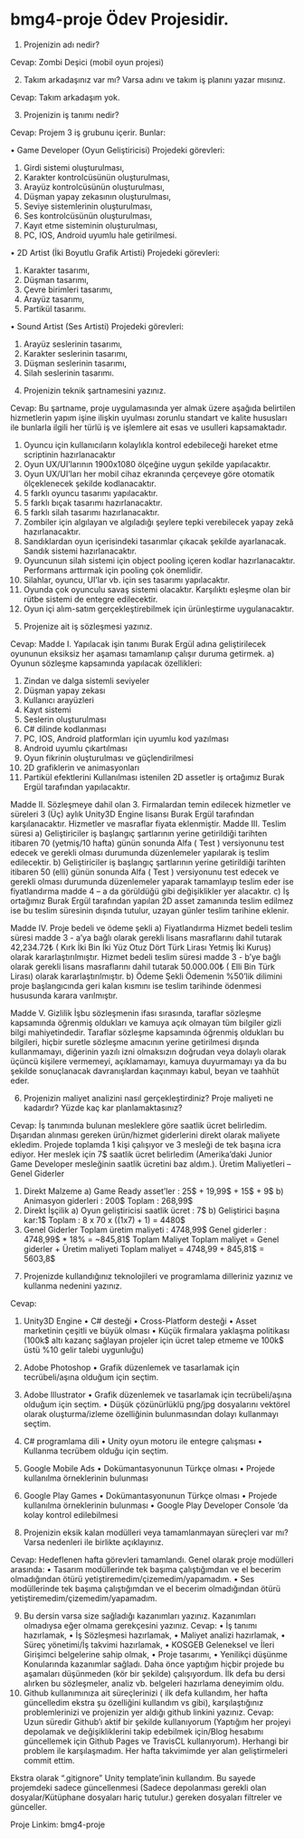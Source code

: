 # bmg4-proje Ödev Projesidir.

1.	Projenizin adı nedir?

Cevap: Zombi Deşici (mobil oyun projesi)

2.	Takım arkadaşınız var mı? Varsa adını ve takım iş planını yazar mısınız.

Cevap: Takım arkadaşım yok.

3.	Projenizin iş tanımı nedir?

Cevap: Projem 3 iş grubunu içerir. Bunlar:

• Game Developer (Oyun Geliştiricisi)
Projedeki görevleri:
1)	Girdi sistemi oluşturulması,
2)	Karakter kontrolcüsünün oluşturulması,
3)	Arayüz kontrolcüsünün oluşturulması,
4)	Düşman yapay zekasının oluşturulması,
5)	Seviye sistemlerinin oluşturulması,
6)	Ses kontrolcüsünün oluşturulması,
7)	Kayıt etme sisteminin oluşturulması,
8)	PC, IOS, Android uyumlu hale getirilmesi.

• 2D Artist (İki Boyutlu Grafik Artisti)
	Projedeki görevleri:
1)	Karakter tasarımı,
2)	Düşman tasarımı,
3)	Çevre birimleri tasarımı,
4)	Arayüz tasarımı,
5)	Partikül tasarımı.

• Sound Artist (Ses Artisti)
	Projedeki görevleri:
1)	Arayüz seslerinin tasarımı,
2)	Karakter seslerinin tasarımı,
3)	Düşman seslerinin tasarımı,
4)	Silah seslerinin tasarımı.




4.	Projenizin teknik şartnamesini yazınız.

Cevap: Bu şartname, proje uygulamasında yer almak üzere aşağıda belirtilen hizmetlerin yapım işine ilişkin uyulması zorunlu standart ve kalite hususları ile bunlarla ilgili her türlü iş ve işlemlere ait esas ve usulleri kapsamaktadır.
1)	Oyuncu için kullanıcıların kolaylıkla kontrol edebileceği hareket etme scriptinin hazırlanacaktır
2)	Oyun UX/UI’larının 1900x1080 ölçeğine uygun şekilde yapılacaktır.
3)	Oyun UX/UI’ları her mobil cihaz ekranında çerçeveye göre otomatik ölçeklenecek şekilde kodlanacaktır.
4)	5 farklı oyuncu tasarımı yapılacaktır.
5)	5 farklı bıçak tasarımı hazırlanacaktır.
6)	5 farklı silah tasarımı hazırlanacaktır.
7)	Zombiler için algılayan ve algıladığı şeylere tepki verebilecek yapay zekâ hazırlanacaktır.
8)	Sandıklardan oyun içerisindeki tasarımlar çıkacak şekilde ayarlanacak. Sandık sistemi hazırlanacaktır.
9)	Oyuncunun silah sistemi için object pooling içeren kodlar hazırlanacaktır. Performans arttırmak için pooling çok önemlidir.
10)	Silahlar, oyuncu, UI’lar vb. için ses tasarımı yapılacaktır.
11)	Oyunda çok oyunculu savaş sistemi olacaktır. Karşılıktı eşleşme olan bir rütbe sistemi de entegre edilecektir.
12)	Oyun içi alım-satım gerçekleştirebilmek için ürünleştirme uygulanacaktır.

5.	Projenize ait iş sözleşmesi yazınız.

Cevap: Madde I.	Yapılacak işin tanımı
Burak Ergül adına geliştirilecek oyununun eksiksiz her aşaması tamamlanıp çalışır duruma getirmek.
a)	Oyunun sözleşme kapsamında yapılacak özellikleri:
1)	Zindan ve dalga sistemli seviyeler
2)	Düşman yapay zekası
3)	Kullanıcı arayüzleri
4)	Kayıt sistemi
5)	Seslerin  oluşturulması
6)	C# dilinde kodlanması
7)	PC, IOS, Android platformları için uyumlu kod yazılması
8)	Android uyumlu çıkartılması
9)	Oyun fikrinin oluşturulması ve güçlendirilmesi
10)	2D grafiklerin ve animasyonları
11)	Partikül efektlerini
Kullanılması istenilen 2D assetler iş ortağımız Burak Ergül tarafından yapılacaktır.

Madde II.	Sözleşmeye dahil olan 3. Firmalardan temin edilecek hizmetler ve süreleri
3 (Üç) aylık Unity3D Engine lisansı Burak Ergül tarafından karşılanacaktır. Hizmetler ve masraflar fiyata eklenmiştir.
Madde III.	Teslim süresi
a)	Geliştiriciler iş başlangıç şartlarının yerine getirildiği tarihten itibaren 70 (yetmiş/10 hafta) günün sonunda Alfa ( Test ) versiyonunu test edecek ve gerekli olması durumunda düzenlemeler yapılarak iş teslim edilecektir. 
b)	Geliştiriciler iş başlangıç şartlarının yerine getirildiği tarihten itibaren 50 (elli) günün sonunda Alfa ( Test ) versiyonunu test edecek ve gerekli olması durumunda düzenlemeler yaparak tamamlayıp teslim eder ise fiyatlandırma madde 4 – a da görüldüğü gibi değişiklikler yer alacaktır.
c)	İş ortağımız Burak Ergül tarafından yapılan 2D asset zamanında teslim edilmez ise bu teslim süresinin dışında tutulur, uzayan günler teslim tarihine eklenir.

Madde IV.	Proje bedeli ve ödeme şekli
a)	Fiyatlandırma
Hizmet bedeli teslim süresi madde 3 - a’ya bağlı olarak gerekli lisans masraflarını dahil tutarak 42,234.72₺ ( Kırk İki Bin İki Yüz Otuz Dört Türk Lirası Yetmiş İki Kuruş) olarak kararlaştırılmıştır.
Hizmet bedeli teslim süresi madde 3 - b’ye bağlı olarak gerekli lisans masraflarını dahil tutarak 50.000.00₺ ( Elli Bin Türk Lirası) olarak kararlaştırılmıştır.
b)	Ödeme Şekli
Ödemenin %50’lik dilimini proje başlangıcında geri kalan kısmını ise teslim tarihinde ödenmesi hususunda karara varılmıştır.

Madde V.	Gizlilik
İşbu sözleşmenin ifası sırasında, taraflar sözleşme kapsamında öğrenmiş oldukları ve kamuya açık olmayan tüm bilgiler gizli bilgi mahiyetindedir. Taraflar sözleşme kapsamında öğrenmiş oldukları bu bilgileri, hiçbir suretle sözleşme amacının yerine getirilmesi dışında kullanmamayı, diğerinin yazılı izni olmaksızın doğrudan veya dolaylı olarak üçüncü kişilere vermemeyi, açıklamamayı, kamuya duyurmamayı ya da bu şekilde sonuçlanacak davranışlardan kaçınmayı kabul, beyan ve taahhüt eder.

6.	Projenizin maliyet analizini nasıl gerçekleştirdiniz? Proje maliyeti ne kadardır? Yüzde kaç kar planlamaktasınız?

Cevap: İş tanımında bulunan mesleklere göre saatlik ücret belirledim. Dışarıdan alınması gereken ürün/hizmet giderlerini direkt olarak maliyete ekledim.
Projede toplamda 1 kişi çalışıyor ve 3 mesleği de tek başına icra ediyor. Her meslek için 7$ saatlik ücret belirledim (Amerika’daki Junior Game Developer mesleğinin saatlik ücretini baz aldım.).
Üretim Maliyetleri – Genel Giderler
1) Direkt Malzeme
a) Game Ready asset’ler : 25$ + 19,99$ + 15$ + 9$
b) Animasyon giderleri : 200$
Toplam : 268,99$
2) Direkt İşçilik
a) Oyun geliştiricisi saatlik ücret : 7$
b) Geliştirici başına kar:1$
Toplam : 8 x 70 x ((1x7$)+1$) = 4480$
3) Genel Giderler
Toplam üretim maliyeti : 4748,99$
Genel giderler : 4748,99$ * 18% = ~845,81$ Toplam Maliyet 
Toplam maliyet = Genel giderler + Üretim maliyeti 
Toplam maliyet = 4748,99 + 845,81$ = 5603,8$

7.	Projenizde kullandığınız teknolojileri ve programlama dilleriniz yazınız ve kullanma nedenini yazınız.

Cevap: 
1)	Unity3D Engine
	• C# desteği
	• Cross-Platform desteği
	• Asset marketinin çeşitli ve büyük olması
• Küçük firmalara yaklaşma politikası (100k$ altı kazanç sağlayan projeler için ücret talep etmeme ve 100k$ üstü %10 gelir talebi uygunluğu)

2)	Adobe Photoshop
• Grafik düzenlemek ve tasarlamak için tecrübeli/aşına olduğum için seçtim.

3)	Adobe Illustrator
• Grafik düzenlemek ve tasarlamak için tecrübeli/aşına olduğum için seçtim.
• Düşük çözünürlüklü png/jpg dosyalarını vektörel olarak oluşturma/izleme özelliğinin bulunmasından dolayı kullanmayı seçtim.

4)	C# programlama dili
• Unity oyun motoru ile entegre çalışması
• Kullanma tecrübem olduğu için seçtim.

5)	Google Mobile Ads
• Dokümantasyonunun Türkçe olması
• Projede kullanılma örneklerinin bulunması
6)	Google Play Games
• Dokümantasyonunun Türkçe olması
• Projede kullanılma örneklerinin bulunması
• Google Play Developer Console ’da kolay kontrol edilebilmesi

8.	Projenizin eksik kalan modülleri veya tamamlanmayan süreçleri var mı? Varsa nedenleri ile birlikte açıklayınız.

Cevap: Hedeflenen hafta görevleri tamamlandı. Genel olarak proje modülleri arasında:
• Tasarım modüllerinde tek başıma çalıştığımdan ve el becerim olmadığından ötürü yetiştiremedim/çizemedim/yapamadım. 
• Ses modüllerinde tek başıma çalıştığımdan ve el becerim olmadığından ötürü yetiştiremedim/çizemedim/yapamadım. 

9.	Bu dersin varsa size sağladığı kazanımları yazınız. Kazanımları olmadıysa eğer olmama gerekçesini yazınız.
Cevap: 
•	İş tanımı hazırlamak,
•	İş Sözleşmesi hazırlamak,
•	Maliyet analizi hazırlamak,
•	Süreç yönetimi/İş takvimi hazırlamak,
•	KOSGEB Geleneksel ve İleri Girişimci belgelerine sahip olmak,
•	Proje tasarımı,
•	Yenilikçi düşünme
Konularında kazanımlar sağladı. Daha önce yaptığım hiçbir projede bu aşamaları düşünmeden (kör bir şekilde) çalışıyordum. İlk defa bu dersi alırken bu sözleşmeler, analiz vb. belgeleri hazırlama deneyimim oldu.
10.	Github kullanımınıza ait süreçlerinizi ( ilk defa kullandım, her hafta güncelledim ekstra şu özelliğini kullandım vs gibi), karşılaştığınız problemlerinizi ve projenizin yer aldığı github linkini yazınız.
Cevap: Uzun süredir Github’ı aktif bir şekilde kullanıyorum (Yaptığım her projeyi depolamak ve değişikliklerini takip edebilmek için/Blog hesabımı güncellemek için Github Pages ve TravisCL kullanıyorum). Herhangi bir problem ile karşılaşmadım. Her hafta takvimimde yer alan geliştirmeleri commit ettim. 

Ekstra olarak “.gitignore” Unity template’inin kullandım. Bu sayede projemdeki sadece güncellenmesi (Sadece depolanması gerekli olan dosyalar/Kütüphane dosyaları hariç tutulur.) gereken dosyaları filtreler ve günceller.

Proje Linkim:
bmg4-proje

